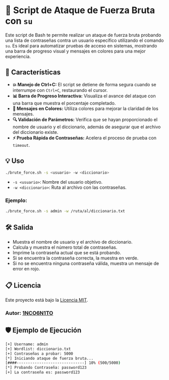 # 🔐 Script de Ataque de Fuerza Bruta con `su`

Este script de Bash te permite realizar un ataque de fuerza bruta probando una lista de contraseñas contra un usuario específico utilizando el comando `su`. Es ideal para automatizar pruebas de acceso en sistemas, mostrando una barra de progreso visual y mensajes en colores para una mejor experiencia.

## 🚀 Características

- **💥 Manejo de Ctrl+C:** El script se detiene de forma segura cuando se interrumpe con `Ctrl+C`, restaurando el cursor.
- **📊 Barra de Progreso Interactiva:** Visualiza el avance del ataque con una barra que muestra el porcentaje completado.
- **🎨 Mensajes en Colores:** Utiliza colores para mejorar la claridad de los mensajes.
- **🔍 Validación de Parámetros:** Verifica que se hayan proporcionado el nombre de usuario y el diccionario, además de asegurar que el archivo del diccionario existe.
- **⚡ Prueba Rápida de Contraseñas:** Acelera el proceso de prueba con `timeout`.

## 💡 Uso

```bash
./brute_force.sh -s <usuario> -w <diccionario>
```

- `-s <usuario>`: Nombre del usuario objetivo.
- `-w <diccionario>`: Ruta al archivo con las contraseñas.

### Ejemplo:

```bash
./brute_force.sh -s admin -w /ruta/al/diccionario.txt
```

## 🛠️ Salida

- Muestra el nombre de usuario y el archivo de diccionario.
- Calcula y muestra el número total de contraseñas.
- Imprime la contraseña actual que se está probando.
- Si se encuentra la contraseña correcta, la muestra en verde.
- Si no se encuentra ninguna contraseña válida, muestra un mensaje de error en rojo.

## 📋 Licencia

Este proyecto está bajo la [Licencia MIT](LICENSE).



### Autor: [1NCO6N1TO](https://github.com/1NCO6N1TO)



## 🛡️ Ejemplo de Ejecución

```bash
[+] Username: admin
[+] Wordlist: diccionario.txt
[+] Contraseñas a probar: 5000
[*] Iniciando ataque de fuerza bruta...
[####------------------------------] 10% (500/5000)
[*] Probando Contraseña: password123
[+] La contraseña es: password123
```


